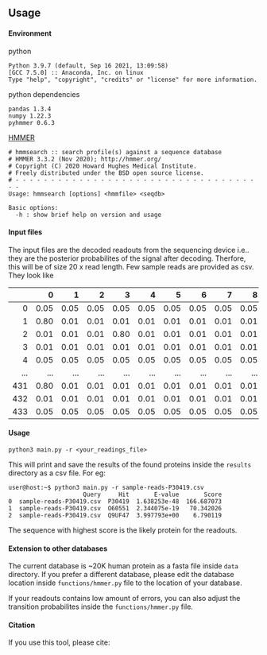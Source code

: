 ## Usage
#### Environment
python 

```
Python 3.9.7 (default, Sep 16 2021, 13:09:58) 
[GCC 7.5.0] :: Anaconda, Inc. on linux
Type "help", "copyright", "credits" or "license" for more information.

```

python dependencies

```
pandas 1.3.4
numpy 1.22.3
pyhmmer 0.6.3
```
[HMMER](http://hmmer.org)

```
# hmmsearch :: search profile(s) against a sequence database
# HMMER 3.3.2 (Nov 2020); http://hmmer.org/
# Copyright (C) 2020 Howard Hughes Medical Institute.
# Freely distributed under the BSD open source license.
# - - - - - - - - - - - - - - - - - - - - - - - - - - - - - - - - - - - -
Usage: hmmsearch [options] <hmmfile> <seqdb>

Basic options:
  -h : show brief help on version and usage 
```

#### Input files 
The input files are the decoded readouts from the sequencing device i.e.. they are the posterior probabilites of the signal after decoding. Therfore, this will be of size 20 x read length. Few sample reads are provided as csv. They look like 

|     |    0 |    1 |    2 |    3 |    4 |    5 |    6 |    7 |    8 |    9 |   10 |   11 |   12 |   13 |   14 |   15 |   16 |   17 |   18 |   19 |
|----:|-----:|-----:|-----:|-----:|-----:|-----:|-----:|-----:|-----:|-----:|-----:|-----:|-----:|-----:|-----:|-----:|-----:|-----:|-----:|-----:|
|  0  | 0.05 | 0.05 | 0.05 | 0.05 | 0.05 | 0.05 | 0.05 | 0.05 | 0.05 | 0.05 | 0.05 | 0.05 | 0.05 | 0.05 | 0.05 | 0.05 | 0.05 | 0.05 | 0.05 | 0.05 |
|  1  | 0.80 | 0.01 | 0.01 | 0.01 | 0.01 | 0.01 | 0.01 | 0.01 | 0.01 | 0.01 | 0.01 | 0.01 | 0.01 | 0.01 | 0.01 | 0.01 | 0.01 | 0.01 | 0.01 | 0.01 |
|  2  | 0.01 | 0.01 | 0.01 | 0.80 | 0.01 | 0.01 | 0.01 | 0.01 | 0.01 | 0.01 | 0.01 | 0.01 | 0.01 | 0.01 | 0.01 | 0.01 | 0.01 | 0.01 | 0.01 | 0.01 |
|  3  | 0.01 | 0.01 | 0.01 | 0.01 | 0.01 | 0.01 | 0.01 | 0.01 | 0.01 | 0.01 | 0.01 | 0.01 | 0.01 | 0.01 | 0.01 | 0.80 | 0.01 | 0.01 | 0.01 | 0.01 |
|  4  | 0.05 | 0.05 | 0.05 | 0.05 | 0.05 | 0.05 | 0.05 | 0.05 | 0.05 | 0.05 | 0.05 | 0.05 | 0.05 | 0.05 | 0.05 | 0.05 | 0.05 | 0.05 | 0.05 | 0.05 |
| ... | ...  | ...  | ...  | ...  | ...  | ...  | ...  | ...  | ...  | ...  | ...  | ...  | ...  | ...  | ...  | ...  | ...  | ...  | ...  | ...  |
| 431 | 0.80 | 0.01 | 0.01 | 0.01 | 0.01 | 0.01 | 0.01 | 0.01 | 0.01 | 0.01 | 0.01 | 0.01 | 0.01 | 0.01 | 0.01 | 0.01 | 0.01 | 0.01 | 0.01 | 0.01 |
| 432 | 0.01 | 0.01 | 0.01 | 0.01 | 0.01 | 0.01 | 0.01 | 0.01 | 0.01 | 0.80 | 0.01 | 0.01 | 0.01 | 0.01 | 0.01 | 0.01 | 0.01 | 0.01 | 0.01 | 0.01 |
| 433 | 0.05 | 0.05 | 0.05 | 0.05 | 0.05 | 0.05 | 0.05 | 0.05 | 0.05 | 0.05 | 0.05 | 0.05 | 0.05 | 0.05 | 0.05 | 0.05 | 0.05 | 0.05 | 0.05 | 0.05 |

#### Usage
```python3 main.py -r <your_readings_file>```

This will print and save the results of the found proteins inside the `results` directory as a csv file. For eg: 
```
user@host:~$ python3 main.py -r sample-reads-P30419.csv
                     Query     Hit       E-value       Score
0  sample-reads-P30419.csv  P30419  1.638253e-48  166.687073
1  sample-reads-P30419.csv  O60551  2.344075e-19   70.342026
2  sample-reads-P30419.csv  Q9UF47  3.997793e+00    6.790119

```
The sequence with highest score is the likely protein for the readouts. 

#### Extension to other databases
The current database is ~20K human protein as a fasta file inside `data` directory. If you prefer a different database, please edit the database location inside `functions/hmmer.py` file to the location of your database. 

If your readouts contains low amount of errors, you can also adjust the transition probabilites inside the `functions/hmmer.py` file.

#### Citation
If you use this tool, please cite: 


